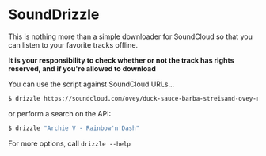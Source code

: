 # SoundDrizzle

This is nothing more than a simple downloader for SoundCloud so that you can listen to your favorite tracks offline.

**It is your responsibility to check whether or not the track has rights reserved, and if you're allowed to download**

You can use the script against SoundCloud URLs...

```bash
$ drizzle https://soundcloud.com/ovey/duck-sauce-barba-streisand-ovey-remix-clip
```

or perform a search on the API:

```bash
$ drizzle "Archie V - Rainbow'n'Dash"
```

For more options, call `drizzle --help`